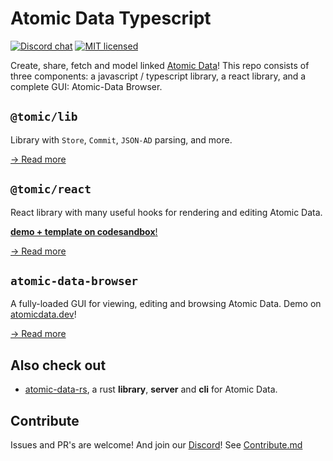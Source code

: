 # Atomic Data Typescript

[![Discord chat][discord-badge]][discord-url]
[![MIT licensed](https://img.shields.io/badge/license-MIT-blue.svg)](./LICENSE)

Create, share, fetch and model linked [Atomic Data](https://atomicdata.dev)!
This repo consists of three components: a javascript / typescript library, a react library, and a complete GUI: Atomic-Data Browser.

## `@tomic/lib`

Library with `Store`, `Commit`, `JSON-AD` parsing, and more.

[→ Read more](lib/README.md)

## `@tomic/react`

React library with many useful hooks for rendering and editing Atomic Data.

[**demo + template on codesandbox**!](https://codesandbox.io/s/atomic-data-react-template-4y9qu?file=/src/MyResource.tsx:0-1223)

[→ Read more](react/README.md)

## `atomic-data-browser`

A fully-loaded GUI for viewing, editing and browsing Atomic Data.
Demo on [atomicdata.dev](https://atomicdata.dev)!

[→ Read more](browser/README.md)

## Also check out

- [atomic-data-rs](https://github.com/joepio/atomic-data-rs), a rust **library**, **server** and **cli** for Atomic Data.

## Contribute

Issues and PR's are welcome!
And join our [Discord][discord-url]!
See [Contribute.md](CONTRIBUTE.md)

[discord-badge]: https://img.shields.io/discord/723588174747533393.svg?logo=discord
[discord-url]: https://discord.gg/a72Rv2P
